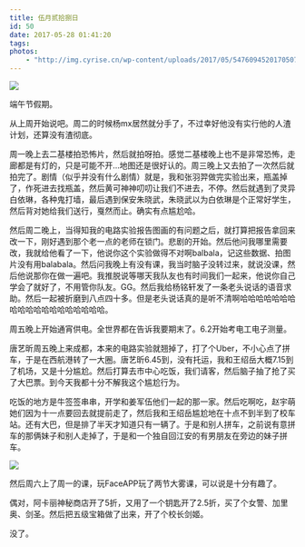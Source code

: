 ```yaml
---
title: 伍月贰拾捌日
id: 50
date: 2017-05-28 01:41:20
tags:
photos:
    - "http://img.cyrise.cn/wp-content/uploads/2017/05/5476094520170507182451099.jpg"
---
```

![](http://img.cyrise.cn/wp-content/uploads/2017/05/5476094520170507182451099.jpg)

端午节假期。

从上周开始说吧。周二的时候杨mx居然就分手了，不过幸好他没有实行他的人渣计划，还算没有渣彻底。

周一晚上去二基楼拍恐怖片，然后就拍呀拍。感觉二基楼晚上也不是非常恐怖，走廊都是有灯的，只是可能不开...地图还是很好认的。周三晚上又去拍了一次然后就拍完了。剧情（似乎并没有什么剧情）就是，我和张羽羿做完实验出来，瓶盖掉了，作死进去找瓶盖，然后黄可神神叨叨让我们不进去，不停。然后就遇到了灵异白依琳，各种鬼打墙，最后遇到保安朱晓武，朱晓武以为白依琳是个正常好学生，然后背对她给我们送行，戛然而止。确实有点尴尬哈。

然后周二晚上，当得知我的电路实验报告图画的有问题之后，就打算把报告拿回来改一下，刚好遇到那个老一点的老师在锁门。悲剧的开始。然后他问我哪里需要改，我就给他看了一下，他说你这个实验做得不对啊balbala，记这些数据、拍图片没有用balabala。然后问我晚上有没有课，我当时脑子没转过来，就说没课，然后他说那你在做一遍吧。我推脱说等哪天我队友也有时间我们一起来，他说你自己学会了就好了，不用管你队友。GG。然后我给杨铭轩发了一条老头说话的语音求助。然后一起被折磨到八点四十多。但是老头说话真的是听不清啊哈哈哈哈哈哈哈哈哈哈哈哈哈哈哈哈哈哈哈。

周五晚上开始通宵供电。全世界都在告诉我要期末了。6.2开始考电工电子测量。

唐艺昕周五晚上来成都，本来的电路实验就翘掉了，打了个Uber，不小心点了拼车，于是在西航港转了一大圈。唐艺昕6.45到，没有托运，我和王绍岳大概7.15到了机场，又是十分尴尬。然后打算去市中心吃饭，我们请客，然后脑子抽了抢了买了大巴票。到今天我都十分不解我这个尴尬行为。

吃饭的地方是牛签签串串，开学和姜军伍他们一起的那一家。然后吃啊吃，赵宇萌她们因为十一点要回去就提前走了，然后我和王绍岳尴尬地在十点不到半到了校车站。还有大巴，但是排了半天才知道只有一辆了。于是和别人拼车，之前说有意拼车的那俩妹子和别人走掉了，于是和一个独自回江安的有男朋友在旁边的妹子拼车。

![](http://img.cyrise.cn/wp-content/uploads/2017/05/psb.jpg)

然后周六上了周一的课，玩FaceAPP玩了两节大雾课，可以说是十分有趣了。

偶对，阿卡丽神秘商店开了5折，又用了一个钥匙开了2.5折，买了个女警、加里奥、剑圣。然后把五级宝箱做了出来，开了个校长剑姬。

没了。

